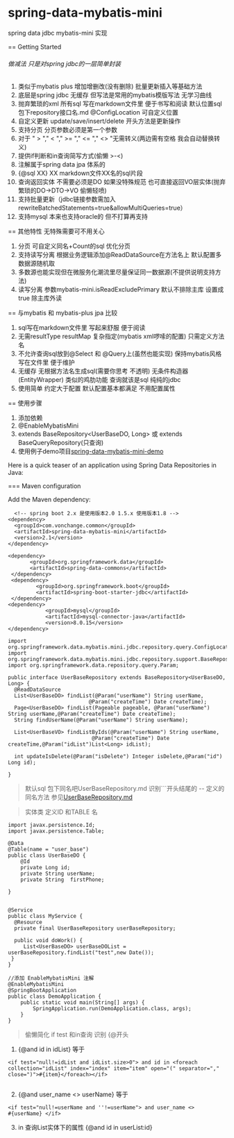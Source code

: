 # spring-data-mybatis-mini
spring data  jdbc mybatis-mini 实现

== Getting Started

###### 做减法 只是对spring jdbc的一层简单封装
1. 类似于mybatis plus 增加增删改(没有删除) 批量更新插入等基础方法
2. 底层是spring jdbc 无缓存 但写法是常用的mybatis模版写法 无学习曲线
3. 抛弃繁琐的xml 所有sql 写在markdown文件里 便于书写和阅读
   默认位置sql包下repository接口名.md @ConfigLocation 可自定义位置
4. 自定义更新 update/save/insert/delete 开头方法是更新操作 
5. 支持分页 分页参数必须是第一个参数 
6. 对于 " > "," < "," >= "," <= "," <> "无需转义(两边需有空格 我会自动替换转义)
7. 提供if判断和in查询简写方式(偷懒 >-<)
8. 注解属于spring data jpa 体系的
9. {@sql XX} XX markdown文件XX名的sql片段
10. 查询返回实体 不需要必须是DO 如果没特殊规范
    也可直接返回VO层实体(抛弃繁琐的DO->DTO->VO 偷懒轻喷)
11. 支持批量更新（jdbc链接参数需加入rewriteBatchedStatements=true&allowMultiQueries=true）
12. 支持mysql 本来也支持oracle的 但不打算再支持 

== 其他特性 无特殊需要可不用关心 

1. 分页 可自定义同名+Count的sql 优化分页 
2. 支持读写分离
   根据业务逻辑添加@ReadDataSource在方法名上 默认配置多数据源随机取   
3. 多数源也能实现但在微服务化潮流里尽量保证同一数据源(不提供说明支持方法)
4. 读写分离 参数mybatis-mini.isReadExcludePrimary 默认不排除主库 设置成true
   除主库外读
   
== 与mybatis 和 mybatis-plus jpa 比较

1. sql写在markdown文件里 写起来舒服 便于阅读
2. 无需resultType resultMap 复杂指定(mybatis xml啰嗦的配置) 只需定义方法名
3. 不允许查询sql放到@Select 和 @Query上(虽然也能实现) 保持mybatis风格写在文件里
便于维护
4. 无缓存 无根据方法名生成sql(需要你思考 不透明) 无条件构造器(EntityWrapper)
   类似的鸡肋功能 查询就该是sql 纯纯的jdbc
5. 使用简单 约定大于配置 默认配置基本都满足 不用配置属性 


== 使用步骤

1. 添加依赖 
2. @EnableMybatisMini
3. extends BaseRepository<UserBaseDO, Long> 或 extends
   BaseQueryRepository(只查询) 
4. 使用例子demo项目[spring-data-mybatis-mini-demo](https://github.com/VonChange/spring-data-mybatis-mini-demo)
 


 
 
 Here is a quick teaser of an application using Spring Data
Repositories in Java:

=== Maven configuration

Add the Maven dependency:

```
  <!-- spring boot 2.x 是使用版本2.0 1.5.x 使用版本1.8 -->
<dependency>
  <groupId>com.vonchange.common</groupId>
  <artifactId>spring-data-mybatis-mini</artifactId>
  <version>2.1</version>
</dependency>

<dependency>
       <groupId>org.springframework.data</groupId>
       <artifactId>spring-data-commons</artifactId>
 </dependency>
 <dependency>
         <groupId>org.springframework.boot</groupId>
         <artifactId>spring-boot-starter-jdbc</artifactId>
 </dependency>
<dependency>
            <groupId>mysql</groupId>
            <artifactId>mysql-connector-java</artifactId>
            <version>8.0.15</version>
</dependency>
```

``` 
import org.springframework.data.mybatis.mini.jdbc.repository.query.ConfigLocation;
import org.springframework.data.mybatis.mini.jdbc.repository.support.BaseRepository;
import org.springframework.data.repository.query.Param;

public interface UserBaseRepository extends BaseRepository<UserBaseDO, Long> {
  @ReadDataSource
  List<UserBaseDO> findList(@Param("userName") String userName,
                          @Param("createTime") Date createTime);
  Page<UserBaseDO> findList(Pageable pageable, @Param("userName") String userName,@Param("createTime") Date createTime);
  String findUserName(@Param("userName") String userName);

  List<UserBaseVO> findListByIds(@Param("userName") String userName,
                           @Param("createTime") Date createTime,@Param("idList")List<Long> idList);

  int updateIsDelete(@Param("isDelete") Integer isDelete,@Param("id") Long id);
  
}
```

> 默认sql 包下同名吧UserBaseRepository.md 识别```开头结尾的 -- 定义的同名方法
> 参见[UserBaseRepository.md](UserBaseRepository.md)



> 实体类 定义ID 和TABLE 名
```
import javax.persistence.Id;
import javax.persistence.Table;

@Data
@Table(name = "user_base")
public class UserBaseDO {
    @Id
    private Long id;
    private String userName;
    private String  firstPhone;

}
```


```

@Service
public class MyService {
  @Resource
  private final UserBaseRepository userBaseRepository;

  public void doWork() {
     List<UserBaseDO> userBaseDOList = userBaseRepository.findList("test",new Date());
 }
}

//添加 EnableMybatisMini 注解 
@EnableMybatisMini
@SpringBootApplication 
public class DemoApplication {
    public static void main(String[] args) {
        SpringApplication.run(DemoApplication.class, args);
    }
} 
```



> 偷懒简化 if test 和in查询 识别 {@开头

1. {@and id in idList} 等于 

```
<if test="null!=idList and idList.size>0"> and id in <foreach
collection="idList" index="index" item="item" open="(" separator=","
close=")">#{item}</foreach></if>
  
  ```
  
2. {@and user_name <> userName} 等于 

```
<if test="null!=userName and ''!=userName"> and user_name <>
#{userName} </if>
   ```
   
3. in 查询List实体下的属性 {@and id in userList:id} 